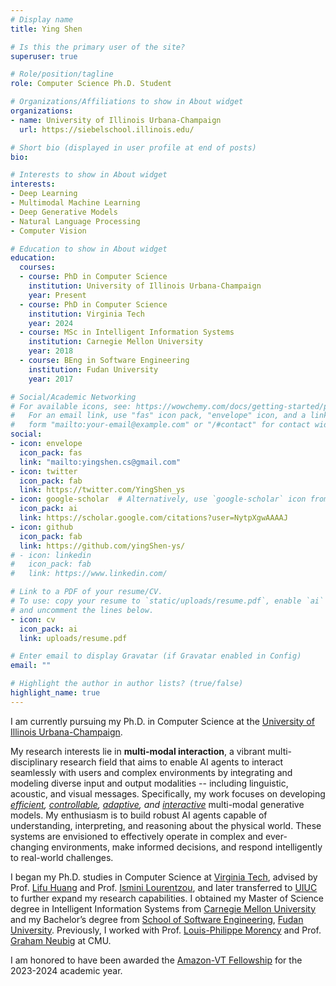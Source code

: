 ```yaml
---
# Display name
title: Ying Shen

# Is this the primary user of the site?
superuser: true

# Role/position/tagline
role: Computer Science Ph.D. Student

# Organizations/Affiliations to show in About widget
organizations:
- name: University of Illinois Urbana-Champaign
  url: https://siebelschool.illinois.edu/

# Short bio (displayed in user profile at end of posts)
bio: 

# Interests to show in About widget
interests:
- Deep Learning
- Multimodal Machine Learning
- Deep Generative Models
- Natural Language Processing
- Computer Vision

# Education to show in About widget
education:
  courses:
  - course: PhD in Computer Science
    institution: University of Illinois Urbana-Champaign
    year: Present
  - course: PhD in Computer Science
    institution: Virginia Tech
    year: 2024
  - course: MSc in Intelligent Information Systems
    institution: Carnegie Mellon University
    year: 2018
  - course: BEng in Software Engineering
    institution: Fudan University
    year: 2017

# Social/Academic Networking
# For available icons, see: https://wowchemy.com/docs/getting-started/page-builder/#icons
#   For an email link, use "fas" icon pack, "envelope" icon, and a link in the
#   form "mailto:your-email@example.com" or "/#contact" for contact widget.
social:
- icon: envelope
  icon_pack: fas
  link: "mailto:yingshen.cs@gmail.com"
- icon: twitter
  icon_pack: fab
  link: https://twitter.com/YingShen_ys
- icon: google-scholar  # Alternatively, use `google-scholar` icon from `ai` icon pack
  icon_pack: ai
  link: https://scholar.google.com/citations?user=NytpXgwAAAAJ
- icon: github
  icon_pack: fab
  link: https://github.com/yingShen-ys/
# - icon: linkedin
#   icon_pack: fab
#   link: https://www.linkedin.com/

# Link to a PDF of your resume/CV.
# To use: copy your resume to `static/uploads/resume.pdf`, enable `ai` icons in `params.toml`, 
# and uncomment the lines below.
- icon: cv
  icon_pack: ai
  link: uploads/resume.pdf

# Enter email to display Gravatar (if Gravatar enabled in Config)
email: ""

# Highlight the author in author lists? (true/false)
highlight_name: true
---
```


I am currently pursuing my Ph.D. in Computer Science at the [University of Illinois Urbana-Champaign][uiuc].

<!-- My research interests lie in deep learning, natural language processing and multi-modal machine learning, the vibrant multi-disciplinary research field that focuses on integrating and modeling multiple communicative modalities, including linguistic, acoustic and visual messages. My enthusiasm is to build more human-like interactive agents to better understand, interpret and reason about the world around us. -->

My research interests lie in **multi-modal interaction**, a vibrant multi-disciplinary research field that aims to enable AI agents to interact seamlessly with users and complex environments by integrating and modeling diverse input and output modalities -- including linguistic, acoustic, and visual messages. Specifically, my work focuses on developing *<u>efficient</u>, <u>controllable</u>, <u>adaptive</u>, and <u>interactive</u>* multi-modal generative models. My enthusiasm is to build robust AI agents capable of understanding, interpreting, and reasoning about the physical world. These systems are envisioned to effectively operate in complex and ever-changing environments, make informed decisions, and respond intelligently to real-world challenges.

I began my Ph.D. studies in Computer Science at [Virginia Tech][vt], advised by Prof. [Lifu Huang][lifu] and Prof. [Ismini Lourentzou][il], and later transferred to [UIUC][uiuc] to further expand my research capabilities. I obtained my Master of Science degree in Intelligent Information Systems from [Carnegie Mellon University][cmu] and my Bachelor’s degree from [School of Software Engineering][se], [Fudan University][fdu]. Previously, I worked with Prof. [Louis-Philippe Morency][lp] and Prof. [Graham Neubig][graham] at CMU.

I am honored to have been awarded the [Amazon-VT Fellowship][amazon_fellowship] for the 2023-2024 academic year.

<!-- I have also spent time doing research at Apple (2023). -->

<!--{{< icon name="download" pack="fas" >}} Download my {{< staticref "uploads/demo_resume.pdf" "newtab" >}}resumé{{< /staticref >}}.-->

[uiuc]: <https://siebelschool.illinois.edu/>
[vt]: <https://vt.edu/>
[cmu]: <https://www.cmu.edu/>
[graham]: <http://www.phontron.com/>
[lp]: <https://www.cs.cmu.edu/~morency/>
[se]: <http://www.software.fudan.edu.cn/software/index.html#/index>
[fdu]: <http://www.fudan.edu.cn/en/>
[lifu]: <https://wilburone.github.io/>
[il]: <https://isminoula.github.io/>
[amazon_fellowship]: <https://www.amazon.science/news-and-features/amazon-and-virginia-tech-announce-2023-2024-fellowship-faculty-research-award-recipients>
